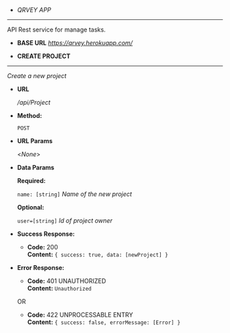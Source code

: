 * *QRVEY APP*
----
  API Rest service for manage tasks.

* **BASE URL**
  _https://qrvey.herokuapp.com/_

* **CREATE PROJECT**
----
  _Create a new project_

* **URL**

  _/api/Project_

* **Method:**

  `POST`
  
*  **URL Params**

   <_None_> 

* **Data Params**

   **Required:**
 
   `name: [string]` 
   _Name of the new project_

   **Optional:**

   `user=[string]`
   _Id of project owner_

* **Success Response:**

  * **Code:** 200 <br />
    **Content:** `{ success: true, data: [newProject] }`
 
* **Error Response:**

  * **Code:** 401 UNAUTHORIZED <br />
    **Content:** `Unauthorized`

  OR

  * **Code:** 422 UNPROCESSABLE ENTRY <br />
    **Content:** `{ success: false, errorMessage: [Error] }`

